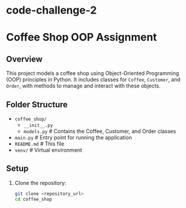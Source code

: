 # code-challenge-2
# Coffee Shop OOP Assignment

## Overview
This project models a coffee shop using Object-Oriented Programming (OOP) principles in Python. It includes classes for `Coffee`, `Customer`, and `Order`, with methods to manage and interact with these objects.

## Folder Structure
- `coffee_shop/`
  - `__init__.py`
  - `models.py`  # Contains the Coffee, Customer, and Order classes
- `main.py`      # Entry point for running the application
- `README.md`    # This file
- `venv/`        # Virtual environment

## Setup
1. Clone the repository:
   ```bash
   git clone <repository_url>
   cd coffee_shop
